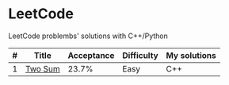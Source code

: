 # LeetCode
LeetCode problembs' solutions with C++/Python
 	
| # | Title | Acceptance | Difficulty | My solutions |
|---|-------|------------|------------|-------------|
|	1 |	[Two Sum](https://leetcode.com/problems/two-sum/) |	 23.7% 	|	 Easy  | C++ |
